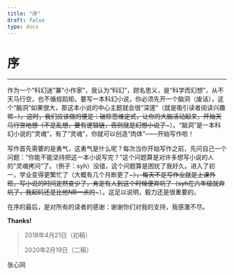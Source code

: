 ```yaml
---
title: "序"
draft: false
type: docs
---
```


# 序

----

作为一个“科幻迷”兼“小作家”，我认为“科幻”，顾名思义，是“科学而幻想”，从不天马行空，也不循规蹈矩。要写一本科幻小说，你必须先开一个脑洞（废话），这个“脑洞”如果很大，那这本小说的中心主题就会很“深邃”（就是吸引读者阅读兴趣嘛~~~）。这时，我们应该做的便是：破除思维定式，让你的大脑活动起来，开始天马行空地想（不是乱想，要有逻辑链，否则就是幻想小说了~~~）。“脑洞”是一本科幻小说的“灵魂”，有了“灵魂”，你就可以创造“肉体”——开始写作啦！

写作首先需要的是勇气，这勇气是什么呢？每次当你开始写作之前，先问自己一个问题：“你能不能坚持把这一本小说写完？”这个问题算是对许多想写小说的人的“灵魂拷问”了。（例子：syh）没错，这个问题算是困扰了我好久。进入了初一，学业变得更繁忙了（大概有几个月断更了~~~），每天不是写作业就是上课外班，写小说的时间定然变少了，肯定有人到这个时候便弃坑了（syh在六年级就弃坑了，我起码还是比他NB一点的~~~）。这足以说明，毅力还是很重要的。

在序的最后，是对所有的读者的感谢：谢谢你们对我的支持，我感激不尽。

**Thanks!**

> 2019年4月21日（初稿）
> 
> 2020年2月19日（二稿）

张心同
